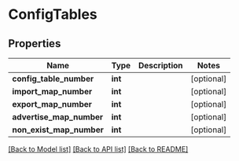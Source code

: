 # ConfigTables

## Properties
Name | Type | Description | Notes
------------ | ------------- | ------------- | -------------
**config_table_number** | **int** |  | [optional] 
**import_map_number** | **int** |  | [optional] 
**export_map_number** | **int** |  | [optional] 
**advertise_map_number** | **int** |  | [optional] 
**non_exist_map_number** | **int** |  | [optional] 

[[Back to Model list]](../README.md#documentation-for-models) [[Back to API list]](../README.md#documentation-for-api-endpoints) [[Back to README]](../README.md)


